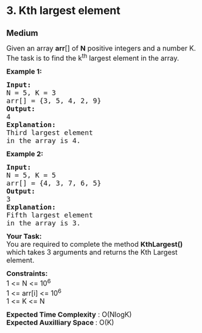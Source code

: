 # 3. Kth largest element
## Medium 
<div class="problem-statement">
                <p></p><p><span style="font-size:18px">Given an array <strong>arr</strong>[] of <strong>N</strong> positive integers and a number K. The task is to find the k<sup>th</sup> largest element in the array.</span></p>

<p><span style="font-size:18px"><strong>Example 1:</strong></span></p>

<pre><span style="font-size:18px"><strong>Input:
</strong>N = 5, K = 3
arr[] = {3, 5, 4, 2, 9}
<strong>Output: 
</strong>4<strong>
Explanation: 
</strong>Third largest element
in the array is 4.</span>
</pre>

<p><span style="font-size:18px"><strong>Example 2:</strong></span></p>

<pre><span style="font-size:18px"><strong>Input:
</strong>N = 5, K = 5
arr[] = {4, 3, 7, 6, 5} 
<strong>Output: 
</strong>3<strong>
Explanation: 
</strong>Fifth largest element
in the array is 3.</span></pre>

<p><span style="font-size:18px"><strong>Your Task:</strong><br>
You are required to complete the&nbsp;method <strong>KthLargest()</strong> which takes 3 arguments and returns&nbsp;the Kth Largest element.</span></p>

<p><span style="font-size:18px"><strong>Constraints:</strong><br>
1 &lt;= N &lt;= 10<sup>6</sup><br>
1 &lt;= arr[i] &lt;= 10<sup>6</sup><br>
1 &lt;= K &lt;= N</span></p>

<p><span style="font-size:18px"><strong>Expected Time Complexity</strong> : O(NlogK)<br>
<strong>Expected Auxilliary Space </strong>: O(K)</span></p>
 <p></p>
            </div>